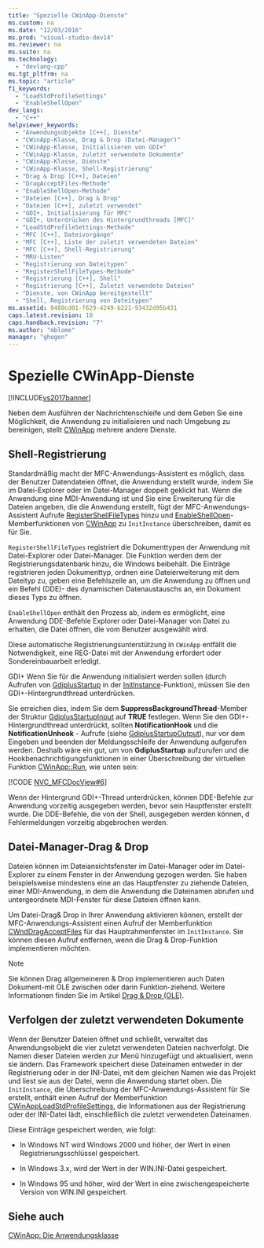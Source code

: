 ```yaml
---
title: "Spezielle CWinApp-Dienste"
ms.custom: na
ms.date: "12/03/2016"
ms.prod: "visual-studio-dev14"
ms.reviewer: na
ms.suite: na
ms.technology: 
  - "devlang-cpp"
ms.tgt_pltfrm: na
ms.topic: "article"
f1_keywords: 
  - "LoadStdProfileSettings"
  - "EnableShellOpen"
dev_langs: 
  - "C++"
helpviewer_keywords: 
  - "Anwendungsobjekte [C++], Dienste"
  - "CWinApp-Klasse, Drag & Drop (Datei-Manager)"
  - "CWinApp-Klasse, Initialisieren von GDI+"
  - "CWinApp-Klasse, zuletzt verwendete Dokumente"
  - "CWinApp-Klasse, Dienste"
  - "CWinApp-Klasse, Shell-Registrierung"
  - "Drag & Drop [C++], Dateien"
  - "DragAcceptFiles-Methode"
  - "EnableShellOpen-Methode"
  - "Dateien [C++], Drag & Drop"
  - "Dateien [C++], zuletzt verwendet"
  - "GDI+, Initialisierung für MFC"
  - "GDI+, Unterdrücken des Hintergrundthreads [MFC]"
  - "LoadStdProfileSettings-Methode"
  - "MFC [C++], Dateivorgänge"
  - "MFC [C++], Liste der zuletzt verwendeten Dateien"
  - "MFC [C++], Shell-Registrierung"
  - "MRU-Listen"
  - "Registrierung von Dateitypen"
  - "RegisterShellFileTypes-Methode"
  - "Registrierung [C++], Shell"
  - "Registrierung [C++], Zuletzt verwendete Dateien"
  - "Dienste, von CWinApp bereitgestellt"
  - "Shell, Registrierung von Dateitypen"
ms.assetid: 0480cd01-f629-4249-b221-93432d95b431
caps.latest.revision: 10
caps.handback.revision: "7"
ms.author: "mblome"
manager: "ghogen"
---
```

# Spezielle CWinApp-Dienste
[!INCLUDE[vs2017banner](../assembler/inline/includes/vs2017banner.md)]

Neben dem Ausführen der Nachrichtenschleife und dem Geben Sie eine Möglichkeit, die Anwendung zu initialisieren und nach Umgebung zu bereinigen, stellt [CWinApp](../mfc/reference/cwinapp-class.md) mehrere andere Dienste.  
  
##  <a name="_core_shell_registration"></a> Shell\-Registrierung  
 Standardmäßig macht der MFC\-Anwendungs\-Assistent es möglich, dass der Benutzer Datendateien öffnet, die Anwendung erstellt wurde, indem Sie im Datei\-Explorer oder im Datei\-Manager doppelt geklickt hat.  Wenn die Anwendung eine MDI\-Anwendung ist und Sie eine Erweiterung für die Dateien angeben, die die Anwendung erstellt, fügt der MFC\-Anwendungs\-Assistent Aufrufe [RegisterShellFileTypes](../Topic/CWinApp::RegisterShellFileTypes.md) hinzu und [EnableShellOpen](../Topic/CWinApp::EnableShellOpen.md)\-Memberfunktionen von [CWinApp](../mfc/reference/cwinapp-class.md) zu `InitInstance` überschreiben, damit es für Sie.  
  
 `RegisterShellFileTypes` registriert die Dokumenttypen der Anwendung mit Datei\-Explorer oder Datei\-Manager.  Die Funktion werden dem der Registrierungsdatenbank hinzu, die Windows beibehält.  Die Einträge registrieren jeden Dokumenttyp, ordnen eine Dateierweiterung mit dem Dateityp zu, geben eine Befehlszeile an, um die Anwendung zu öffnen und ein Befehl \(DDE\)\- des dynamischen Datenaustauschs an, ein Dokument dieses Typs zu öffnen.  
  
 `EnableShellOpen` enthält den Prozess ab, indem es ermöglicht, eine Anwendung DDE\-Befehle Explorer oder Datei\-Manager von Datei zu erhalten, die Datei öffnen, die vom Benutzer ausgewählt wird.  
  
 Diese automatische Registrierungsunterstützung in `CWinApp` entfällt die Notwendigkeit, eine REG\-Datei mit der Anwendung erfordert oder Sondereinbauarbeit erledigt.  
  
 GDI\+ Wenn Sie für die Anwendung initialisiert werden sollen \(durch Aufrufen von [GdiplusStartup](_gdiplus_FUNC_GdiplusStartup_token_input_output_) in der [InitInstance](../Topic/CWinApp::InitInstance.md)\-Funktion\), müssen Sie den GDI\+\-Hintergrundthread unterdrücken.  
  
 Sie erreichen dies, indem Sie dem **SuppressBackgroundThread**\-Member der Struktur [GdiplusStartupInput](_gdiplus_STRUC_GdiplusStartupInput) auf **TRUE** festlegen.  Wenn Sie den GDI\+\-Hintergrundthread unterdrückt, sollten **NotificationHook** und die **NotificationUnhook** \- Aufrufe \(siehe [GdiplusStartupOutput](_gdiplus_STRUC_GdiplusStartupOutput)\), nur vor dem Eingeben und beenden der Meldungsschleife der Anwendung aufgerufen werden.  Deshalb wäre ein gut, um von **GdiplusStartup** aufzurufen und die Hookbenachrichtigungsfunktionen in einer Überschreibung der virtuellen Funktion [CWinApp::Run](../Topic/CWinApp::Run.md), wie unten sein:  
  
 [!CODE [NVC_MFCDocView#6](../CodeSnippet/VS_Snippets_Cpp/NVC_MFCDocView#6)]  
  
 Wenn der Hintergrund GDI\+\-Thread unterdrücken, können DDE\-Befehle zur Anwendung vorzeitig ausgegeben werden, bevor sein Hauptfenster erstellt wurde.  Die DDE\-Befehle, die von der Shell, ausgegeben werden können, d Fehlermeldungen vorzeitig abgebrochen werden.  
  
##  <a name="_core_file_manager_drag_and_drop"></a> Datei\-Manager\-Drag & Drop  
 Dateien können im Dateiansichtsfenster im Datei\-Manager oder im Datei\-Explorer zu einem Fenster in der Anwendung gezogen werden.  Sie haben beispielsweise mindestens eine an das Hauptfenster zu ziehende Dateien, einer MDI\-Anwendung, in dem die Anwendung die Dateinamen abrufen und untergeordnete MDI\-Fenster für diese Dateien öffnen kann.  
  
 Um Datei\-Drag& Drop in Ihrer Anwendung aktivieren können, erstellt der MFC\-Anwendungs\-Assistent einen Aufruf der Memberfunktion [CWnd](../mfc/reference/cwnd-class.md)[DragAcceptFiles](../Topic/CWnd::DragAcceptFiles.md) für das Hauptrahmenfenster im `InitInstance`.  Sie können diesen Aufruf entfernen, wenn die Drag & Drop\-Funktion implementieren möchten.  
  
> [!NOTE]
>  Sie können Drag allgemeineren & Drop implementieren auch Daten Dokument\-mit OLE zwischen oder darin Funktion\-ziehend.  Weitere Informationen finden Sie im Artikel [Drag & Drop \(OLE\)](../mfc/drag-and-drop-ole.md).  
  
##  <a name="_core_keeping_track_of_the_most_recently_used_documents"></a> Verfolgen der zuletzt verwendeten Dokumente  
 Wenn der Benutzer Dateien öffnet und schließt, verwaltet das Anwendungsobjekt die vier zuletzt verwendeten Dateien nachverfolgt.  Die Namen dieser Dateien werden zur Menü hinzugefügt und aktualisiert, wenn sie ändern.  Das Framework speichert diese Dateinamen entweder in der Registrierung oder in der INI\-Datei, mit dem gleichen Namen wie das Projekt und liest sie aus der Datei, wenn die Anwendung startet oben.  Die `InitInstance`, die Überschreibung der MFC\-Anwendungs\-Assistent für Sie erstellt, enthält einen Aufruf der Memberfunktion [CWinApp](../mfc/reference/cwinapp-class.md)[LoadStdProfileSettings](../Topic/CWinApp::LoadStdProfileSettings.md), die Informationen aus der Registrierung oder der INI\-Datei lädt, einschließlich die zuletzt verwendeten Dateinamen.  
  
 Diese Einträge gespeichert werden, wie folgt:  
  
-   In Windows NT wird Windows 2000 und höher, der Wert in einen Registrierungsschlüssel gespeichert.  
  
-   In Windows 3.x, wird der Wert in der WIN.INI\-Datei gespeichert.  
  
-   In Windows 95 und höher, wird der Wert in eine zwischengespeicherte Version von WIN.INI gespeichert.  
  
## Siehe auch  
 [CWinApp: Die Anwendungsklasse](../mfc/cwinapp-the-application-class.md)